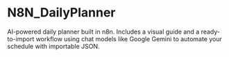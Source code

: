 # N8N_DailyPlanner
AI-powered daily planner built in n8n. Includes a visual guide and a ready-to-import workflow using chat models like Google Gemini to automate your schedule with importable JSON.
